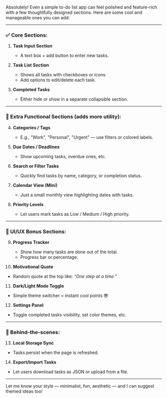 Absolutely! Even a simple to-do list app can feel polished and feature-rich with a few thoughtfully designed sections. Here are some cool and manageable ones you can add:

---

### ✅ Core Sections:

1. **Task Input Section**

   - A text box + add button to enter new tasks.

2. **Task List Section**

   - Shows all tasks with checkboxes or icons.
   - Add options to edit/delete each task.

3. **Completed Tasks**
   - Either hide or show in a separate collapsible section.

---

### 🧩 Extra Functional Sections (adds more utility):

4. **Categories / Tags**

   - E.g., "Work", "Personal", "Urgent" — use filters or colored labels.

5. **Due Dates / Deadlines**

   - Show upcoming tasks, overdue ones, etc.

6. **Search or Filter Tasks**

   - Quickly find tasks by name, category, or completion status.

7. **Calendar View (Mini)**

   - Just a small monthly view highlighting dates with tasks.

8. **Priority Levels**
   - Let users mark tasks as Low / Medium / High priority.

---

### 🌟 UI/UX Bonus Sections:

9. **Progress Tracker**

   - Show how many tasks are done out of the total.
   - Progress bar or percentage.

10. **Motivational Quote**

- Random quote at the top like: _“One step at a time.”_

11. **Dark/Light Mode Toggle**

- Simple theme switcher = instant cool points 😎

12. **Settings Panel**

- Toggle completed tasks visibility, set color themes, etc.

---

### 💾 Behind-the-scenes:

13. **Local Storage Sync**

- Tasks persist when the page is refreshed.

14. **Export/Import Tasks**

- Let users download tasks as JSON or upload from a file.

---

Let me know your style — minimalist, fun, aesthetic — and I can suggest themed ideas too!
